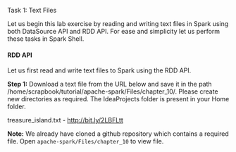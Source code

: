 Task 1: Text Files

Let us begin this lab exercise by reading and writing text files in Spark using both DataSource API and RDD API. For ease and simplicity let us perform these tasks in Spark Shell.


#### RDD API
Let us first read and write text files to Spark using the RDD API.

**Step 1:** Download a text file from the URL below and save it in the path /home/scrapbook/tutorial/apache-spark/Files/chapter_10/. Please create new directories as required. The IdeaProjects folder is present in your Home folder.

treasure_island.txt - http://bit.ly/2LBFLtt

**Note:** We already have cloned a github repository which contains a required file. Open `apache-spark/Files/chapter_10` to view file.